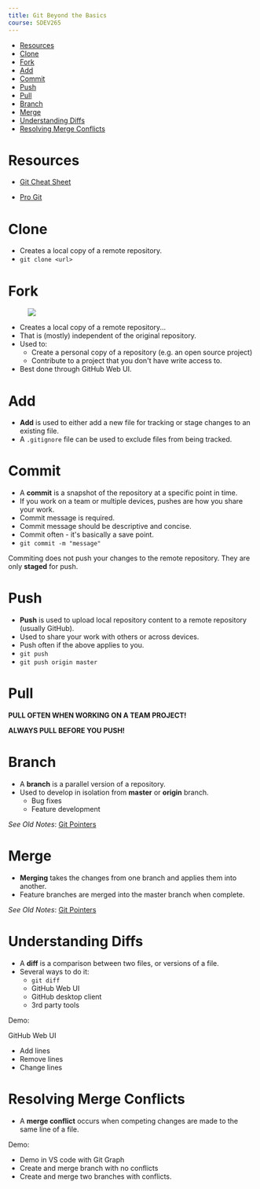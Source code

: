 ```yaml
---
title: Git Beyond the Basics
course: SDEV265
---
```


- [Resources](#resources)
- [Clone](#clone)
- [Fork](#fork)
- [Add](#add)
- [Commit](#commit)
- [Push](#push)
- [Pull](#pull)
- [Branch](#branch)
- [Merge](#merge)
- [Understanding Diffs](#understanding-diffs)
- [Resolving Merge Conflicts](#resolving-merge-conflicts)

# Resources

- [Git Cheat Sheet](https://education.github.com/git-cheat-sheet-education.pdf)

- [Pro Git](https://git-scm.com/book/en/v2)

# Clone

- Creates a local copy of a remote repository.
- `git clone <url>`

# Fork

<figure>
    <span>
        <img src="https://cdn.ttgtmedia.com/rms/onlineimages/cdo-git_clone_vs_fork-f_desktop.png" style="">
    </span>
</figure>

- Creates a local copy of a remote repository...
- That is (mostly) independent of the original repository.
- Used to:
  - Create a personal copy of a repository (e.g. an open source project)
  - Contribute to a project that you don't have write access to.
- Best done through GitHub Web UI.

# Add

- **Add** is used to either add a new file for tracking or stage changes to an existing file.
- A `.gitignore` file can be used to exclude files from being tracked.

# Commit

- A **commit** is a snapshot of the repository at a specific point in time.
- If you work on a team or multiple devices, pushes are how you share your work.
- Commit message is required.
- Commit message should be descriptive and concise.
- Commit often - it's basically a save point.
- `git commit -m "message"`

Commiting does not push your changes to the remote repository. They are only **staged** for push.

# Push

- **Push** is used to upload local repository content to a remote repository (usually GitHub).
- Used to share your work with others or across devices.
- Push often if the above applies to you.
- `git push`
- `git push origin master`

# Pull

**PULL OFTEN WHEN WORKING ON A TEAM PROJECT!**

**ALWAYS PULL BEFORE YOU PUSH!**

# Branch

- A **branch** is a parallel version of a repository.
- Used to develop in isolation from **master** or **origin** branch.
  - Bug fixes
  - Feature development

_See Old Notes_: [Git Pointers](https://docs.google.com/document/d/1oBMa7d5uzV91AKu9DcJPpJFeu83DLWrOHPoj9rxUc6s/edit)

# Merge

- **Merging** takes the changes from one branch and applies them into another.
- Feature branches are merged into the master branch when complete.

_See Old Notes_: [Git Pointers](https://docs.google.com/document/d/1oBMa7d5uzV91AKu9DcJPpJFeu83DLWrOHPoj9rxUc6s/edit)

# Understanding Diffs

- A **diff** is a comparison between two files, or versions of a file.
- Several ways to do it:
  - `git diff`
  - GitHub Web UI
  - GitHub desktop client
  - 3rd party tools

<p class="demo">Demo:</p>

GitHub Web UI

- Add lines
- Remove lines
- Change lines

# Resolving Merge Conflicts

- A **merge conflict** occurs when competing changes are made to the same line of a file.

<p class="demo">Demo:</p>

- Demo in VS code with Git Graph
- Create and merge branch with no conflicts
- Create and merge two branches with conflicts.
